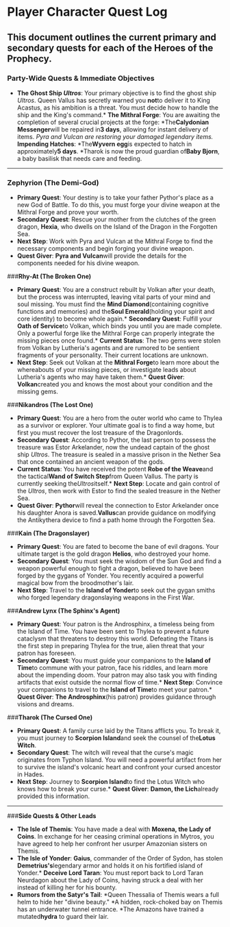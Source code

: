 # Player Character Quest Log

This document outlines the current primary and secondary quests for each of the Heroes of the
Prophecy.
---

### **Party-Wide Quests & Immediate Objectives**

* **The Ghost Ship *Ultros***: Your primary objective is to find the ghost ship *Ultros*. Queen Vallus has secretly warned you **not**to deliver it to King Acastus, as his ambition is a threat. You must decide how to handle the ship and the King's command.* **The Mithral Forge**: You are awaiting the completion of several crucial projects at the forge:
*The**Calydonian Messenger**will be repaired in**3 days**, allowing for instant delivery of items.
    *Pyra and Vulcan are restoring your damaged legendary items.* **Impending Hatches**:
    *The**Wyvern egg**is expected to hatch in approximately**5 days**.
    *Tharok is now the proud guardian of**Baby Bjorn**, a baby basilisk that needs care and feeding.
---

### **Zephyrion (The Demi-God)**

* **Primary Quest**: Your destiny is to take your father Pythor's place as a new God of Battle. To do this, you must forge your divine weapon at the Mithral Forge and prove your worth.
* **Secondary Quest**: Rescue your mother from the clutches of the green dragon, **Hexia**, who dwells on the Island of the Dragon in the Forgotten Sea.
* **Next Step**: Work with Pyra and Vulcan at the Mithral Forge to find the necessary components and begin forging your divine weapon.
* **Quest Giver**: **Pyra and Vulcan**will provide the details for the components needed for his divine weapon.

###**Rhy-At (The Broken One)**

* **Primary Quest**: You are a construct rebuilt by Volkan after your death, but the process was interrupted, leaving vital parts of your mind and soul missing. You must find the **Mind Diamond**(containing cognitive functions and memories) and the**Soul Emerald**(holding your spirit and core identity) to become whole again.* **Secondary Quest**: Fulfill your **Oath of Service**to Volkan, which binds you until you are made complete. Only a powerful forge like the Mithral Forge can properly integrate the missing pieces once found.* **Current Status**: The two gems were stolen from Volkan by Lutheria's agents and are rumored to be sentient fragments of your personality. Their current locations are unknown.
* **Next Step**: Seek out Volkan at the **Mithral Forge**to learn more about the whereabouts of your missing pieces, or investigate leads about Lutheria's agents who may have taken them.* **Quest Giver**: **Volkan**created you and knows the most about your condition and the missing gems.

###**Nikandros (The Lost One)**

* **Primary Quest**: You are a hero from the outer world who came to Thylea as a survivor or explorer. Your ultimate goal is to find a way home, but first you must recover the lost treasure of the Dragonlords.
* **Secondary Quest**: According to Pythor, the last person to possess the treasure was Estor Arkelander, now the undead captain of the ghost ship *Ultros*. The treasure is sealed in a massive prison in the Nether Sea that once contained an ancient weapon of the gods.
* **Current Status**: You have received the potent **Robe of the Weave**and the tactical**Wand of Switch Step**from Queen Vallus. The party is currently seeking the*Ultros*itself.* **Next Step**: Locate and gain control of the *Ultros*, then work with Estor to find the sealed treasure in the Nether Sea.
* **Quest Giver**: **Pythor**will reveal the connection to Estor Arkelander once his daughter Anora is saved.**Vallus**can provide guidance on modifying the Antikythera device to find a path home through the Forgotten Sea.

###**Kain (The Dragonslayer)**

* **Primary Quest**: You are fated to become the bane of evil dragons. Your ultimate target is the gold dragon **Helios**, who destroyed your home.
* **Secondary Quest**: You must seek the wisdom of the Sun God and find a weapon powerful enough to fight a dragon, believed to have been forged by the gygans of Yonder. You recently acquired a powerful magical bow from the broodmother's lair.
* **Next Step**: Travel to the **Island of Yonder**to seek out the gygan smiths who forged legendary dragonslaying weapons in the First War.

###**Andrew Lynx (The Sphinx's Agent)**

* **Primary Quest**: Your patron is the Androsphinx, a timeless being from the Island of Time. You have been sent to Thylea to prevent a future cataclysm that threatens to destroy this world. Defeating the Titans is the first step in preparing Thylea for the true, alien threat that your patron has foreseen.
* **Secondary Quest**: You must guide your companions to the **Island of Time**to commune with your patron, face his riddles, and learn more about the impending doom. Your patron may also task you with finding artifacts that exist outside the normal flow of time.* **Next Step**: Convince your companions to travel to the **Island of Time**to meet your patron.* **Quest Giver**: **The Androsphinx**(his patron) provides guidance through visions and dreams.

###**Tharok (The Cursed One)**

* **Primary Quest**: A family curse laid by the Titans afflicts you. To break it, you must journey to **Scorpion Island**and seek the counsel of the**Lotus Witch**.
* **Secondary Quest**: The witch will reveal that the curse's magic originates from Typhon Island. You will need a powerful artifact from her to survive the island's volcanic heart and confront your cursed ancestor in Hades.
* **Next Step**: Journey to **Scorpion Island**to find the Lotus Witch who knows how to break your curse.* **Quest Giver**: **Damon, the Lich**already provided this information.
---

###**Side Quests & Other Leads**

* **The Isle of Themis**: You have made a deal with **Moxena, the Lady of Coins**. In exchange for her ceasing criminal operations in Mytros, you have agreed to help her confront her usurper Amazonian sisters on Themis.
* **The Isle of Yonder**: **Gaius**, commander of the Order of Sydon, has stolen **Demetrius's**legendary armor and holds it on his fortified island of Yonder.* **Deceive Lord Taran**: You must report back to Lord Taran Neurdagon about the Lady of Coins, having struck a deal with her instead of killing her for his bounty.
* **Rumors from the Satyr's Tail**:
    *Queen Thessalia of Themis wears a full helm to hide her "divine beauty."
   *A hidden, rock-choked bay on Themis has an underwater tunnel entrance.
   *The Amazons have trained a mutated**hydra** to guard their lair.
